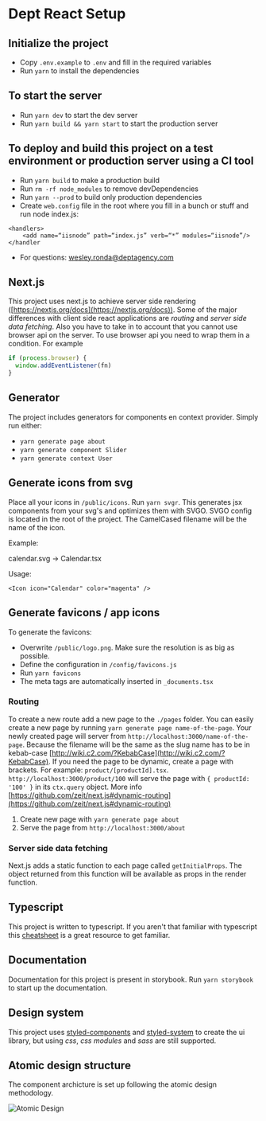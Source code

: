 # Dept React Setup

## Initialize the project

- Copy `.env.example` to `.env` and fill in the required variables
- Run `yarn` to install the dependencies

## To start the server

- Run `yarn dev` to start the dev server
- Run `yarn build && yarn start` to start the production server

## To deploy and build this project on a test environment or production server using a CI tool

- Run `yarn build` to make a production build
- Run `rm -rf node_modules` to remove devDependencies
- Run `yarn --prod` to build only production dependencies
- Create `web.config` file in the root where you fill in a bunch or stuff and run node index.js:

```
<handlers>
    <add name=“iisnode” path=“index.js” verb=“*” modules=“iisnode”/>
</handler
```

- For questions: wesley.ronda@deptagency.com

## Next.js

This project uses next.js to achieve server side rendering ([https://nextjs.org/docs](https://nextjs.org/docs)). Some of the major differences with client side react applications are _routing_ and _server side data fetching_. Also you have to take in to account that you cannot use browser api on the server. To use browser api you need to wrap them in a condition. For example

```javascript
if (process.browser) {
  window.addEventListener(fn)
}
```

## Generator

The project includes generators for components en context provider. Simply run either:

- `yarn generate page about`
- `yarn generate component Slider`
- `yarn generate context User`

## Generate icons from svg

Place all your icons in `/public/icons`. Run `yarn svgr`. This generates jsx components from your svg's and optimizes them with SVGO. SVGO config is located in the root of the project. The CamelCased filename will be the name of the icon.

Example:

calendar.svg -> Calendar.tsx

Usage:

`<Icon icon="Calendar" color="magenta" />`

## Generate favicons / app icons

To generate the favicons:

- Overwrite `/public/logo.png`. Make sure the resolution is as big as possible.
- Define the configuration in `/config/favicons.js`
- Run `yarn favicons`
- The meta tags are automatically inserted in `_documents.tsx`

### Routing

To create a new route add a new page to the `./pages` folder. You can easily create a new page by running `yarn generate page name-of-the-page`. Your newly created page will server from `http://localhost:3000/name-of-the-page`. Because the filename will be the same as the slug name has to be in kebab-case [http://wiki.c2.com/?KebabCase](http://wiki.c2.com/?KebabCase). If you need the page to be dynamic, create a page with brackets. For example: `product/[productId].tsx`. `http://localhost:3000/product/100` will serve the page with `{ productId: '100' }` in its `ctx.query` object. More info [https://github.com/zeit/next.js#dynamic-routing](https://github.com/zeit/next.js#dynamic-routing)

1. Create new page with `yarn generate page about`
2. Serve the page from `http://localhost:3000/about`

### Server side data fetching

Next.js adds a static function to each page called `getInitialProps`. The object returned from this function will be available as props in the render function.

## Typescript

This project is written to typescript. If you aren't that familiar with typescript this [cheatsheet](https://github.com/typescript-cheatsheets/react-typescript-cheatsheet) is a great resource to get familiar.

## Documentation

Documentation for this project is present in storybook. Run `yarn storybook` to start up the documentation.

## Design system

This project uses [styled-components](https://www.styled-components.com/) and [styled-system](https://github.com/styled-system/styled-system) to create the ui library, but using _css_, _css modules_ and _sass_ are still supported.

## Atomic design structure

The component archicture is set up following the atomic design methodology.

![Atomic Design](http://atomicdesign.bradfrost.com/images/content/atomic-design-molecules.png)
